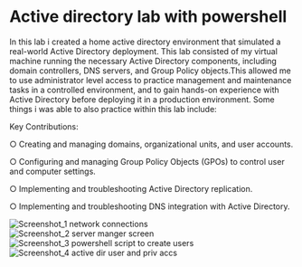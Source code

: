 # Active directory lab with powershell
<body> In this lab i created a home active directory environment that simulated a real-world Active Directory deployment. This lab consisted of my virtual machine running the necessary Active Directory components, including domain controllers, DNS servers, and Group Policy objects.This allowed me to use administrator level access to practice management and maintenance tasks in a controlled environment, and to gain hands-on experience with Active Directory before deploying it in a production environment. Some things i was able to also practice within this lab include:

Key Contributions:

○ Creating and managing domains, organizational units, and user accounts.

○ Configuring and managing Group Policy Objects (GPOs) to control user and computer settings.

○ Implementing and troubleshooting Active Directory replication.

○ Implementing and troubleshooting DNS integration with Active Directory.

![Screenshot_1  network connections](https://user-images.githubusercontent.com/121117376/214211440-d60d2b75-9fe4-4157-ac6c-465a3ed6d256.png)
![Screenshot_2 server manger screen](https://user-images.githubusercontent.com/121117376/214211624-02fe964b-f6f3-4815-9978-c003672ab701.png)
![Screenshot_3 powershell script to create users](https://user-images.githubusercontent.com/121117376/214211672-68574abb-3fce-47be-8258-20ca831d3c82.png)
![Screenshot_4 active dir user and priv accs](https://user-images.githubusercontent.com/121117376/214211698-706a322f-9b83-4339-8527-d4bbac8ca93c.png)


</body>

